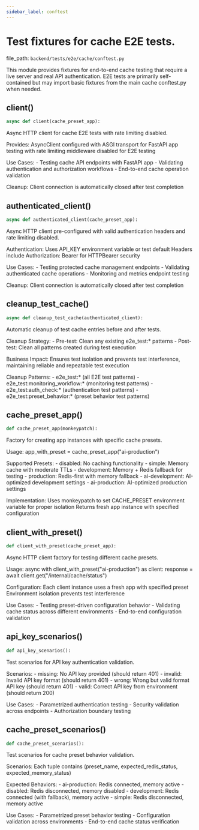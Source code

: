 ```yaml
---
sidebar_label: conftest
---
```


# Test fixtures for cache E2E tests.

  file_path: `backend/tests/e2e/cache/conftest.py`

This module provides fixtures for end-to-end cache testing that require
a live server and real API authentication. E2E tests are primarily self-contained
but may import basic fixtures from the main cache conftest.py when needed.

## client()

```python
async def client(cache_preset_app):
```

Async HTTP client for cache E2E tests with rate limiting disabled.

Provides:
    AsyncClient configured with ASGI transport for FastAPI app testing
    with rate limiting middleware disabled for E2E testing
    
Use Cases:
    - Testing cache API endpoints with FastAPI app
    - Validating authentication and authorization workflows
    - End-to-end cache operation validation
    
Cleanup:
    Client connection is automatically closed after test completion

## authenticated_client()

```python
async def authenticated_client(cache_preset_app):
```

Async HTTP client pre-configured with valid authentication headers and rate limiting disabled.

Authentication:
    Uses API_KEY environment variable or test default
    Headers include Authorization: Bearer <token> for HTTPBearer security
    
Use Cases:
    - Testing protected cache management endpoints
    - Validating authenticated cache operations
    - Monitoring and metrics endpoint testing
    
Cleanup:
    Client connection is automatically closed after test completion

## cleanup_test_cache()

```python
async def cleanup_test_cache(authenticated_client):
```

Automatic cleanup of test cache entries before and after tests.

Cleanup Strategy:
    - Pre-test: Clean any existing e2e_test:* patterns
    - Post-test: Clean all patterns created during test execution
    
Business Impact:
    Ensures test isolation and prevents test interference,
    maintaining reliable and repeatable test execution
    
Cleanup Patterns:
    - e2e_test:*               (all E2E test patterns)
    - e2e_test:monitoring_workflow:*   (monitoring test patterns)
    - e2e_test:auth_check:*    (authentication test patterns)
    - e2e_test:preset_behavior:*       (preset behavior test patterns)

## cache_preset_app()

```python
def cache_preset_app(monkeypatch):
```

Factory for creating app instances with specific cache presets.

Usage:
    app_with_preset = cache_preset_app("ai-production")
    
Supported Presets:
    - disabled: No caching functionality
    - simple: Memory cache with moderate TTLs
    - development: Memory + Redis fallback for testing
    - production: Redis-first with memory fallback
    - ai-development: AI-optimized development settings
    - ai-production: AI-optimized production settings
    
Implementation:
    Uses monkeypatch to set CACHE_PRESET environment variable for proper isolation
    Returns fresh app instance with specified configuration

## client_with_preset()

```python
def client_with_preset(cache_preset_app):
```

Async HTTP client factory for testing different cache presets.

Usage:
    async with client_with_preset("ai-production") as client:
        response = await client.get("/internal/cache/status")
        
Configuration:
    Each client instance uses a fresh app with specified preset
    Environment isolation prevents test interference
    
Use Cases:
    - Testing preset-driven configuration behavior
    - Validating cache status across different environments
    - End-to-end configuration validation

## api_key_scenarios()

```python
def api_key_scenarios():
```

Test scenarios for API key authentication validation.

Scenarios:
    - missing: No API key provided (should return 401)
    - invalid: Invalid API key format (should return 401)
    - wrong: Wrong but valid format API key (should return 401)
    - valid: Correct API key from environment (should return 200)
    
Use Cases:
    - Parametrized authentication testing
    - Security validation across endpoints
    - Authorization boundary testing

## cache_preset_scenarios()

```python
def cache_preset_scenarios():
```

Test scenarios for cache preset behavior validation.

Scenarios:
    Each tuple contains (preset_name, expected_redis_status, expected_memory_status)
    
Expected Behaviors:
    - ai-production: Redis connected, memory active
    - disabled: Redis disconnected, memory disabled
    - development: Redis connected (with fallback), memory active
    - simple: Redis disconnected, memory active
    
Use Cases:
    - Parametrized preset behavior testing
    - Configuration validation across environments
    - End-to-end cache status verification

